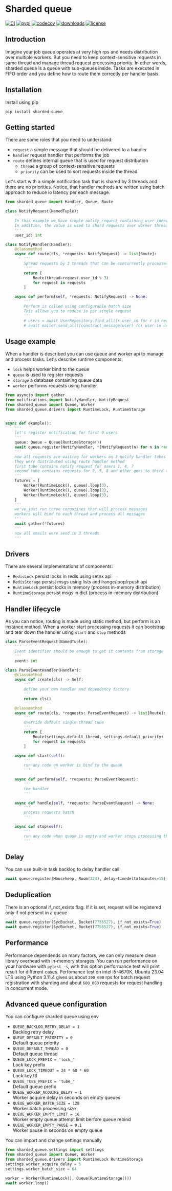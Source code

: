 # Sharded queue
[![CI](https://github.com/basis-company/sharded-queue.py/workflows/Test/badge.svg?event=push)](https://github.com/basis-company/sharded-queue.py/actions/workflows/test.yml?query=event%3Apush)
[![pypi](https://img.shields.io/pypi/v/sharded-queue.svg)](https://pypi.python.org/pypi/sharded-queue)
[![codecov](https://codecov.io/gh/basis-company/sharded-queue.py/graph/badge.svg?token=Y4EDPMQ6UG)](https://codecov.io/gh/basis-company/sharded-queue.py)
[![downloads](https://static.pepy.tech/badge/sharded-queue/month)](https://pepy.tech/project/sharded-queue)
[![license](https://img.shields.io/github/license/basis-company/sharded-queue.py.svg)](https://github.com/basis-company/sharded-queue.py/blob/master/LICENSE)

## Introduction

Imagine your job queue operates at very high rps and needs distribution over multiple workers. But you need to keep context-sensitive requests in same thread and manage thread request processing priority. In other words, sharded queue is a queue with sub-queues inside. Tasks are executed in FIFO order and you define how to route them correctly per handler basis.

## Installation
Install using pip
```
pip install sharded-queue
```

## Getting started
There are some roles that you need to understand:
- `request` a simple message that should be delivered to a handler
- `handler` request handler that performs the job
- `route` defines internal queue that is used for request distribution
    - `thread` a group of context-sensitive requests
    - `priority` can be used to sort requests inside the thread

Let's start with a simple notification task that is shared by 3 threads and there are no priorities. Notice, that handler methods are written using batch approach to reduce io latency per each message.
```py
from sharded_queue import Handler, Queue, Route

class NotifyRequest(NamedTuple):
    '''
    In this example we have simple notify request containing user identifier
    In addition, the value is used to shard requests over worker threads
    '''
    user_id: int

class NotifyHandler(Handler):
    @classmethod
    async def route(cls, *requests: NotifyRequest) -> list[Route]:
        '''
        Spread requests by 3 threads that can be concurrently processed
        '''
        return [
            Route(thread=request.user_id % 3)
            for request in requests
        ]

    async def perform(self, *requests: NotifyRequest) -> None:
        '''
        Perform is called using configurable batch size
        This allows you to reduce io per single request
        '''
        # users = await UserRepository.find_all([r.user_id for r in requests])
        # await mailer.send_all([construct_message(user) for user in users])
```

## Usage example

When a handler is described you can use queue and worker api to manage and process tasks. Let's describe runtime components:
- `lock` helps worker bind to the queue
- `queue` is used to register requests
- `storage` a database containing queue data
- `worker` performs requests using handler

```py
from asyncio import gather
from notifications import NotifyHandler, NotifyRequest
from sharded_queue import Queue, Worker
from sharded_queue.drivers import RuntimeLock, RuntimeStorage


async def example():
    '''
    let's register notification for first 9 users
    '''
    queue: Queue = Queue(RuntimeStorage())
    await queue.register(NotifyHandler, *[NotifyRequest(n) for n in range(1, 9)])
    '''
    now all requests are waiting for workers on 3 notify handler tubes
    they were distributed using route handler method
    first tube contains notify request for users 1, 4, 7
    second tube contains requests for 2, 5, 8 and other goes to third tube
    '''
    futures = [
        Worker(RuntimeLock(), queue).loop(3),
        Worker(RuntimeLock(), queue).loop(3),
        Worker(RuntimeLock(), queue).loop(3),
    ]
    '''
    we've just run three coroutines that will process messages
    workers will bind to each thread and process all messages
    '''
    await gather(*futures)
    '''
    now all emails were send in 3 threads
    '''
```

## Drivers
There are several implementations of components:
- `RedisLock` persist locks in redis using setnx api
- `RedisStorage` persist msgs using lists and lrange/lpop/rpush api
- `RuntimeLock` persist locks in memory (process in-memory distribution)
- `RuntimeStorage` persist msgs in dict (process in-memory distribution)

## Handler lifecycle

As you can notice, routing is made using static method, but perform is an instance method. When a worker start processing requests it can bootstrap and tear down the handler using `start` and `stop` methods

```py
class ParseEventRequest(NamedTuple):
    '''
    Event identifier should be enough to get it contents from storage
    '''
    event: int

class ParseEventHandler(Handler):
    @classmethod
    async def create(cls) -> Self:
        '''
        define your own handler and dependency factory
        '''
        return cls()

    @classmethod
    async def route(cls, *requests: ParseEventRequest) -> list[Route]:
        '''
        override default single thread tube
        '''
        return [
            Route(settings.default_thread, settings.default_priority)
            for request in requests
        ]

    async def start(self):
        '''
        run any code on worker is bind to the queue
        '''

    async def perform(self, *requests: ParseEventRequest):
        '''
        the handler
        '''

    async def handle(self, *requests: ParseEventRequest) -> None:
        '''
        process requests batch
        '''

    async def stop(self):
        '''
        run any code when queue is empty and worker stops processing thread
        '''
```
## Delay
You can use built-in task backlog to delay handler call
```py
await queue.register(Housekeep, Room(324), delay=timedelta(minutes=15))
```
## Deduplication
There is an optional if_not_exists flag. If it is set, request will be registered only if not persent in a queue
```py
await queue.register(SycBucket, Bucket(7756527), if_not_exists=True)
await queue.register(SycBucket, Bucket(7756527), if_not_exists=True)
```
## Performance
Performance dependends on many factors, we can only measure clean library overhead with in-memory storages. You can run performance on your hardware with `pytest -s`, with this option performance test will print result for different cases. Perfomance test on intel i5-4670K, Ubuntu 23.04 LTS using Python 3.11.4 gives us about `200_000` rps for batch request registration with sharding and about `600_000` requests for request handling in concurrent mode.

## Advanced queue configuration
You can configure sharded queue using env
- `QUEUE_BACKLOG_RETRY_DELAY = 1`\
Backlog retry delay
- `QUEUE_DEFAULT_PRIORITY = 0`\
Default queue priority
- `QUEUE_DEFAULT_THREAD = 0`\
Default queue thread
- `QUEUE_LOCK_PREFIX = 'lock_'`\
Lock key prefix
- `QUEUE_LOCK_TIMEOUT = 24 * 60 * 60`\
Lock key ttl
- `QUEUE_TUBE_PREFIX = 'tube_'`\
Default queue prefix
- `QUEUE_WORKER_ACQUIRE_DELAY = 1`\
Worker acquire delay in seconds on empty queues
- `QUEUE_WORKER_BATCH_SIZE = 128`\
Worker batch processing size
- `QUEUE_WORKER_EMPTY_LIMIT = 16`\
Worker empty queue attempt limit berfore queue rebind
- `QUEUE_WORKER_EMPTY_PAUSE = 0.1`\
Worker pause in seconds on empty queue

You can import and change settings manually
```py
from sharded_queue.settings import settings
from sharded_queue import Queue, Worker
from sharded_queue.drivers import RuntimeLock RuntimeStorage
settings.worker_acquire_delay = 5
settings.worker_batch_size = 64

worker = Worker(RuntimeLock(), Queue(RuntimeStorage()))
await worker.loop()

```